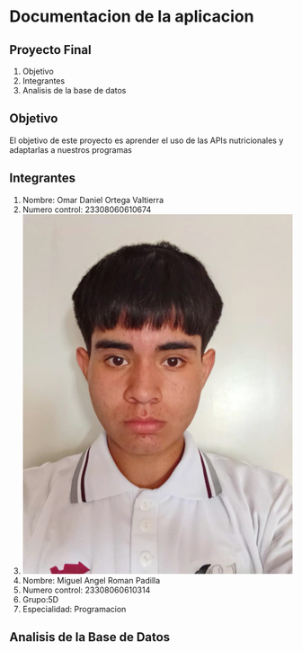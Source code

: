 # Documentacion de la aplicacion
## Proyecto Final 
  1.  Objetivo
  2.  Integrantes
  3.  Analisis de la base de datos
   
## Objetivo
El objetivo de este proyecto es aprender el uso de las APIs nutricionales y adaptarlas a nuestros programas 

## Integrantes
1. Nombre: Omar Daniel Ortega Valtierra
2. Numero control: 23308060610674
3. ![FotoOmar](Imagen_OmarOrtega.jpg)
4. Nombre: Miguel Angel Roman Padilla 
5. Numero control: 23308060610314
6. Grupo:5D
7. Especialidad: Programacion 
 
## Analisis de la Base de Datos 

